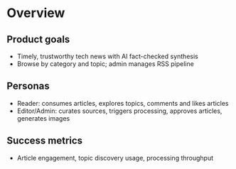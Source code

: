 # Overview

## Product goals
- Timely, trustworthy tech news with AI fact-checked synthesis
- Browse by category and topic; admin manages RSS pipeline

## Personas
- Reader: consumes articles, explores topics, comments and likes articles
- Editor/Admin: curates sources, triggers processing, approves articles, generates images

## Success metrics
- Article engagement, topic discovery usage, processing throughput
